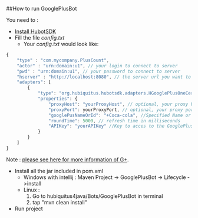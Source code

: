 ##How to run GooglePlusBot

You need to :
  * [Install HubotSDK](https://github.com/hubiquitus/hubiquitus4java/blob/master/doc/HubotSDK/installation_HubotSDK.md)
  * Fill the file _config.txt_
    - Your _config.txt_ would look like:

```js
{
    "type" : "com.mycompany.PlusCount",
    "actor" : "urn:domain:u1", // your login to connect to server
    "pwd" : "urn:domain:u1", // your password to connect to server
    "hserver" : "http://localhost:8080", // the server url you want to connect to
    "adapters": [
        {
            "type": "org.hubiquitus.hubotsdk.adapters.HGooglePlusOneCercedInBox", // fix, the path of class HGooglePlusOneCercedInBox
            "properties": {
                "proxyHost": "yourProxyHost", // optional, your proxy host
                "proxyPort": yourProxyPort, // optional, your proxy port
                "googlePusNameOrId": "+Coca-cola", //Specified Name or Id GooglePlus Page used for finding information. ie : "+Coca-cola, 111883881632877146615"
                "roundTime": 5000, // refresh time in milliseconds
                "APIKey": "yourAPIKey" //Key to acces to the GooglePlus API, it means Simple API Access.
            }
        }
    ]
}
```

Note : [please see here for more information of G+](https://developers.google.com/+/).
  * Install all the jar included in pom.xml
    - Windows with intellij : Maven Project -> GooglePlusBot -> Lifecycle ->install
    - Linux : 
        1. Go to hubiquitus4java/Bots/GooglePlusBot in terminal
        2. tap "mvn clean install"
  * Run project
